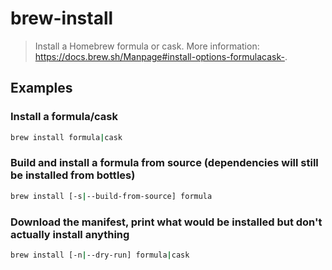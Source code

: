 # brew-install

> Install a Homebrew formula or cask. More information: <https://docs.brew.sh/Manpage#install-options-formulacask->.

## Examples

### Install a formula/cask

```bash
brew install formula|cask
```

### Build and install a formula from source (dependencies will still be installed from bottles)

```bash
brew install [-s|--build-from-source] formula
```

### Download the manifest, print what would be installed but don't actually install anything

```bash
brew install [-n|--dry-run] formula|cask
```

